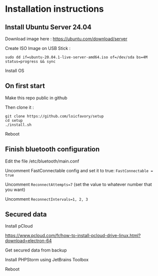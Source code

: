 # Installation instructions

## Install Ubuntu Server 24.04

Download image here : https://ubuntu.com/download/server

Create ISO Image on USB Stick : 

`sudo dd if=ubuntu-20.04.1-live-server-amd64.iso of=/dev/sda bs=4M status=progress && sync`

Install OS

## On first start

Make this repo public in github

Then clone it : 

```
git clone https://github.com/loicfavory/setup
cd setup
./install.sh
```

Reboot

## Finish bluetooth configuration


Edit the file /etc/bluetooth/main.conf

Uncomment FastConnectable config and set it to true: `FastConnectable = true`

Uncomment `ReconnectAttempts=7` (set the value to whatever number that you want)

Uncomment `ReconnectIntervals=1, 2, 3`


## Secured data

Install pCloud

https://www.pcloud.com/fr/how-to-install-pcloud-drive-linux.html?download=electron-64

Get secured data from backup

Install PHPStorm using JetBrains Toolbox

Reboot